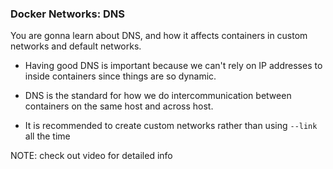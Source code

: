 ### Docker Networks: DNS
You are gonna learn about DNS, and how it affects containers in custom networks and default networks. 

* Having good DNS is important because we can't rely on IP addresses to inside containers since things are so dynamic.

* DNS is the standard for how we do intercommunication between containers on the same host and across host.

* It is recommended to create custom networks rather than using `--link` all the time

NOTE: check out video for detailed info